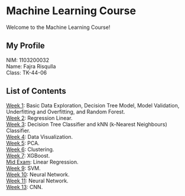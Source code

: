 # Machine Learning Course
Welcome to the Machine Learning Course!

## My Profile
NIM: 1103200032\
Name: Fajra Risqulla\
Class: TK-44-06

## List of Contents

[Week 1](https://github.com/cisnux-seed/course-machine-learning/tree/main/week_1): Basic Data Exploration, Decision Tree Model, Model Validation, Underfitting and Overfitting, and Random Forest.\
[Week 2](https://github.com/cisnux-seed/course-machine-learning/tree/main/week_2): Regression Linear.\
[Week 3](https://github.com/cisnux-seed/course-machine-learning/tree/main/week_3): Decision Tree Classifier and kNN (k-Nearest Neighbours) Classifier.\
[Week 4](https://github.com/cisnux-seed/course-machine-learning/tree/main/week_4): Data Visualization.\
[Week 5](https://github.com/cisnux-seed/course-machine-learning/tree/main/week_5): PCA.\
[Week 6](https://github.com/cisnux-seed/course-machine-learning/tree/main/week_6): Clustering.\
[Week 7](https://github.com/cisnux-seed/course-machine-learning/tree/main/week_7): XGBoost.\
[Mid Exam](https://github.com/cisnux-seed/course-machine-learning/tree/main/mid_exam): Linear Regression.\
[Week 9](https://github.com/cisnux-seed/course-machine-learning/tree/main/week_9): SVM.\
[Week 10](https://github.com/cisnux-seed/course-machine-learning/tree/main/week_10): Neural Network.\
[Week 11](https://github.com/cisnux-seed/course-machine-learning/tree/main/week_11): Neural Network.\
[Week 13](https://github.com/cisnux-seed/course-machine-learning/tree/main/week_13): CNN.
